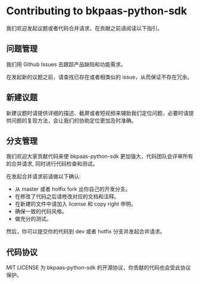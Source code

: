 # Contributing to bkpaas-python-sdk

我们欢迎发起议题或者代码合并请求，在贡献之前请阅读以下指引。

## 问题管理
我们用 Github Issues 去跟踪产品缺陷和功能需求。

在发起新的议题之前，请查找已存在或者相类似的 issue，从而保证不存在冗余。

## 新建议题
新建议题时请提供详细的描述、截屏或者短视频来辅助我们定位问题，必要时请提供问题的复现方法，会让我们的协助定位更加及时准确。

## 分支管理
我们欢迎大家贡献代码来使 bkpaas-python-sdk 更加强大，代码团队会评审所有的合并请求, 同时进行代码检查和测试。

在发起合并请求前请做以下确认:

- 从 master 或者 hotfix fork 出你自己的开发分支。
- 在修改了代码之后请修改对应的文档和注释。
- 在新建的文件中请加入 license 和 copy right 申明。
- 确保一致的代码风格。
- 做充分的测试。 
  
然后，你可以提交你的代码到 dev 或者 hotfix 分支并发起合并请求。

## 代码协议
MIT LICENSE 为 bkpaas-python-sdk 的开源协议，你贡献的代码也会受此协议保护。